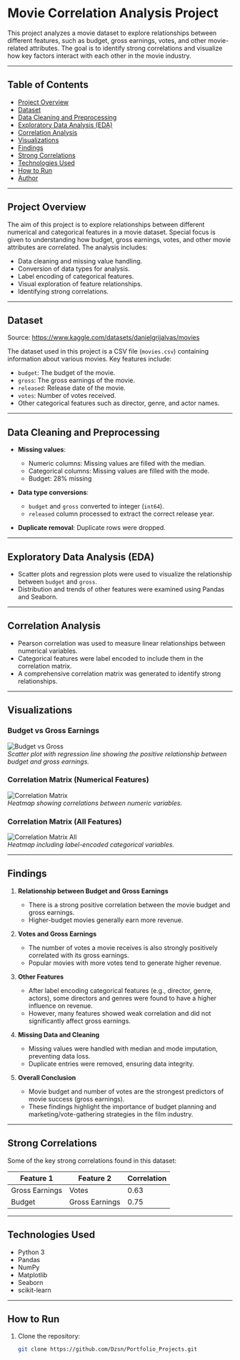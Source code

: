 # Movie Correlation Analysis Project

This project analyzes a movie dataset to explore relationships between different features, such as budget, gross earnings, votes, and other movie-related attributes. The goal is to identify strong correlations and visualize how key factors interact with each other in the movie industry.

---

## Table of Contents
- [Project Overview](#project-overview)
- [Dataset](#dataset)
- [Data Cleaning and Preprocessing](#data-cleaning-and-preprocessing)
- [Exploratory Data Analysis (EDA)](#exploratory-data-analysis-eda)
- [Correlation Analysis](#correlation-analysis)
- [Visualizations](#visualizations)
- [Findings](#findings)
- [Strong Correlations](#strong-correlations)
- [Technologies Used](#technologies-used)
- [How to Run](#how-to-run)
- [Author](#author)

---

## Project Overview
The aim of this project is to explore relationships between different numerical and categorical features in a movie dataset. Special focus is given to understanding how budget, gross earnings, votes, and other movie attributes are correlated. The analysis includes:

- Data cleaning and missing value handling.
- Conversion of data types for analysis.
- Label encoding of categorical features.
- Visual exploration of feature relationships.
- Identifying strong correlations.

---

## Dataset
Source: https://www.kaggle.com/datasets/danielgrijalvas/movies

The dataset used in this project is a CSV file (`movies.csv`) containing information about various movies.  Key features include:

- `budget`: The budget of the movie.
- `gross`: The gross earnings of the movie.
- `released`: Release date of the movie.
- `votes`: Number of votes received.
- Other categorical features such as director, genre, and actor names.

---

## Data Cleaning and Preprocessing
- **Missing values**:  
  - Numeric columns: Missing values are filled with the median.  
  - Categorical columns: Missing values are filled with the mode.
  - Budget: 28% missing  

- **Data type conversions**:  
  - `budget` and `gross` converted to integer (`int64`).  
  - `released` column processed to extract the correct release year.

- **Duplicate removal**: Duplicate rows were dropped.

---

## Exploratory Data Analysis (EDA)
- Scatter plots and regression plots were used to visualize the relationship between `budget` and `gross`.
- Distribution and trends of other features were examined using Pandas and Seaborn.

---

## Correlation Analysis
- Pearson correlation was used to measure linear relationships between numerical variables.
- Categorical features were label encoded to include them in the correlation matrix.
- A comprehensive correlation matrix was generated to identify strong relationships.

---

## Visualizations

### Budget vs Gross Earnings
![Budget vs Gross](images/Gross_Budget.png)  
*Scatter plot with regression line showing the positive relationship between budget and gross earnings.*

### Correlation Matrix (Numerical Features)
![Correlation Matrix](images/Numeric_Corr.png)  
*Heatmap showing correlations between numeric variables.*

### Correlation Matrix (All Features)
![Correlation Matrix All](images/All_Corr.png)  
*Heatmap including label-encoded categorical variables.*

---

## Findings

1. **Relationship between Budget and Gross Earnings**  
   - There is a strong positive correlation between the movie budget and gross earnings.  
   - Higher-budget movies generally earn more revenue.

2. **Votes and Gross Earnings**  
   - The number of votes a movie receives is also strongly positively correlated with its gross earnings.  
   - Popular movies with more votes tend to generate higher revenue.

3. **Other Features**  
   - After label encoding categorical features (e.g., director, genre, actors), some directors and genres were found to have a higher influence on revenue.  
   - However, many features showed weak correlation and did not significantly affect gross earnings.

4. **Missing Data and Cleaning**  
   - Missing values were handled with median and mode imputation, preventing data loss.  
   - Duplicate entries were removed, ensuring data integrity.

5. **Overall Conclusion**  
   - Movie budget and number of votes are the strongest predictors of movie success (gross earnings).  
   - These findings highlight the importance of budget planning and marketing/vote-gathering strategies in the film industry.

---

## Strong Correlations
Some of the key strong correlations found in this dataset:

| Feature 1      | Feature 2       | Correlation |
|----------------|----------------|------------|
| Gross Earnings | Votes          | 0.63       |
| Budget         | Gross Earnings | 0.75       |

---

## Technologies Used
- Python 3
- Pandas
- NumPy
- Matplotlib
- Seaborn
- scikit-learn

---

## How to Run
1. Clone the repository:
   ```bash
   git clone https://github.com/Dzsn/Portfolio_Projects.git

